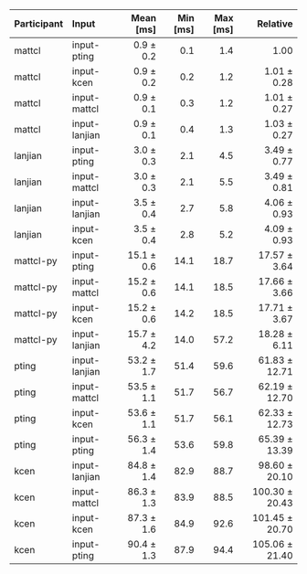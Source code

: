 | Participant | Input | Mean [ms] | Min [ms] | Max [ms] | Relative |
|:---|:---|---:|---:|---:|---:|
| mattcl | input-pting | 0.9 ± 0.2 | 0.1 | 1.4 | 1.00 |
| mattcl | input-kcen | 0.9 ± 0.2 | 0.2 | 1.2 | 1.01 ± 0.28 |
| mattcl | input-mattcl | 0.9 ± 0.1 | 0.3 | 1.2 | 1.01 ± 0.27 |
| mattcl | input-lanjian | 0.9 ± 0.1 | 0.4 | 1.3 | 1.03 ± 0.27 |
| lanjian | input-pting | 3.0 ± 0.3 | 2.1 | 4.5 | 3.49 ± 0.77 |
| lanjian | input-mattcl | 3.0 ± 0.3 | 2.1 | 5.5 | 3.49 ± 0.81 |
| lanjian | input-lanjian | 3.5 ± 0.4 | 2.7 | 5.8 | 4.06 ± 0.93 |
| lanjian | input-kcen | 3.5 ± 0.4 | 2.8 | 5.2 | 4.09 ± 0.93 |
| mattcl-py | input-pting | 15.1 ± 0.6 | 14.1 | 18.7 | 17.57 ± 3.64 |
| mattcl-py | input-mattcl | 15.2 ± 0.6 | 14.1 | 18.5 | 17.66 ± 3.66 |
| mattcl-py | input-kcen | 15.2 ± 0.6 | 14.2 | 18.5 | 17.71 ± 3.67 |
| mattcl-py | input-lanjian | 15.7 ± 4.2 | 14.0 | 57.2 | 18.28 ± 6.11 |
| pting | input-lanjian | 53.2 ± 1.7 | 51.4 | 59.6 | 61.83 ± 12.71 |
| pting | input-mattcl | 53.5 ± 1.1 | 51.7 | 56.7 | 62.19 ± 12.70 |
| pting | input-kcen | 53.6 ± 1.1 | 51.7 | 56.1 | 62.33 ± 12.73 |
| pting | input-pting | 56.3 ± 1.4 | 53.6 | 59.8 | 65.39 ± 13.39 |
| kcen | input-lanjian | 84.8 ± 1.4 | 82.9 | 88.7 | 98.60 ± 20.10 |
| kcen | input-mattcl | 86.3 ± 1.3 | 83.9 | 88.5 | 100.30 ± 20.43 |
| kcen | input-kcen | 87.3 ± 1.6 | 84.9 | 92.6 | 101.45 ± 20.70 |
| kcen | input-pting | 90.4 ± 1.3 | 87.9 | 94.4 | 105.06 ± 21.40 |
